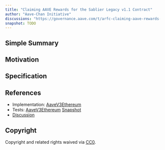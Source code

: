 ```yaml
---
title: "Claiming AAVE Rewards for the Sablier Legacy v1.1 Contract"
author: "Aave-Chan Initiative"
discussions: "https://governance.aave.com/t/arfc-claiming-aave-rewards-for-the-sablier-legacy-v1-1-contract/21975"
snapshot: TODO
---
```


## Simple Summary

## Motivation

## Specification

## References

- Implementation: [AaveV3Ethereum](https://github.com/bgd-labs/aave-proposals-v3/blob/main/src/20250728_AaveV3Ethereum_ClaimingAAVERewardsForTheSablierLegacyV11Contract/AaveV3Ethereum_ClaimingAAVERewardsForTheSablierLegacyV11Contract_20250728.sol)
- Tests: [AaveV3Ethereum](https://github.com/bgd-labs/aave-proposals-v3/blob/main/src/20250728_AaveV3Ethereum_ClaimingAAVERewardsForTheSablierLegacyV11Contract/AaveV3Ethereum_ClaimingAAVERewardsForTheSablierLegacyV11Contract_20250728.t.sol)
  [Snapshot](TODO)
- [Discussion](https://governance.aave.com/t/arfc-claiming-aave-rewards-for-the-sablier-legacy-v1-1-contract/21975)

## Copyright

Copyright and related rights waived via [CC0](https://creativecommons.org/publicdomain/zero/1.0/).
